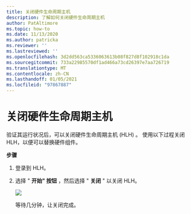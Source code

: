 ```yaml
---
title: 关闭硬件生命周期主机
description: 了解如何关闭硬件生命周期主机
author: PatAltimore
ms.topic: how-to
ms.date: 11/13/2020
ms.author: patricka
ms.reviewer: ''
ms.lastreviewed: ''
ms.openlocfilehash: 3d2dd563ca5336063613b08f827d8f102918c1da
ms.sourcegitcommit: 733a22985570df1ad466a73cd26397e7aa726719
ms.translationtype: MT
ms.contentlocale: zh-CN
ms.lasthandoff: 01/05/2021
ms.locfileid: "97867887"
---
```

# <a name="powering-off-the-hardware-lifecycle-host"></a>关闭硬件生命周期主机

验证其运行状况后，可以关闭硬件生命周期主机 (HLH) 。 使用以下过程关闭 HLH，以便可以替换硬件组件。

**步骤**

1.  登录到 HLH。

2.  选择 " **开始" 按钮** ，然后选择 " **关闭** " 以关闭 HLH。

    ![](media/image-22.png)

    等待几分钟，让关闭完成。
    
